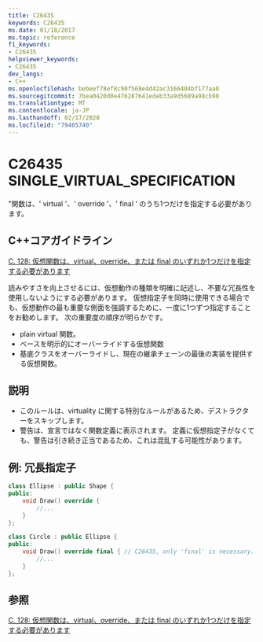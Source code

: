 ```yaml
---
title: C26435
keywords: C26435
ms.date: 01/18/2017
ms.topic: reference
f1_keywords:
- C26435
helpviewer_keywords:
- C26435
dev_langs:
- C++
ms.openlocfilehash: bebeef78ef8c90f568e4d42ac3166404bf177aa0
ms.sourcegitcommit: 7bea0420d0e476287641edeb33a9d5689a98cb98
ms.translationtype: MT
ms.contentlocale: ja-JP
ms.lasthandoff: 02/17/2020
ms.locfileid: "79465740"
---
```

# <a name="c26435-single_virtual_specification"></a>C26435 SINGLE_VIRTUAL_SPECIFICATION

"関数は、' virtual '、' override '、' final ' のうち1つだけを指定する必要があります。

## <a name="c-core-guidelines"></a>C++コアガイドライン

[C. 128: 仮想関数は、virtual、override、または final のいずれか1つだけを指定する必要があります](https://github.com/isocpp/CppCoreGuidelines/blob/master/CppCoreGuidelines.md)

読みやすさを向上させるには、仮想動作の種類を明確に記述し、不要な冗長性を使用しないようにする必要があります。 仮想指定子を同時に使用できる場合でも、仮想動作の最も重要な側面を強調するために、一度に1つずつ指定することをお勧めします。 次の重要度の順序が明らかです。

- plain virtual 関数。
- ベースを明示的にオーバーライドする仮想関数
- 基底クラスをオーバーライドし、現在の継承チェーンの最後の実装を提供する仮想関数。

## <a name="notes"></a>説明

- このルールは、virtuality に関する特別なルールがあるため、デストラクターをスキップします。
- 警告は、宣言ではなく関数定義に表示されます。 定義に仮想指定子がなくても、警告は引き続き正当であるため、これは混乱する可能性があります。

## <a name="example-redundant-specifier"></a>例: 冗長指定子

```cpp
class Ellipse : public Shape {
public:
    void Draw() override {
        //...
    }
};

class Circle : public Ellipse {
public:
    void Draw() override final { // C26435, only 'final' is necessary.
        //...
    }
};
```

## <a name="see-also"></a>参照

[C. 128: 仮想関数は、virtual、override、または final のいずれか1つだけを指定する必要があります](https://github.com/isocpp/CppCoreGuidelines/blob/master/CppCoreGuidelines.md)
